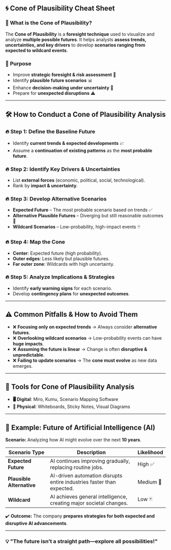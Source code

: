 ## 🌀 **Cone of Plausibility Cheat Sheet**  

### 📌 **What is the Cone of Plausibility?**  
The **Cone of Plausibility** is a **foresight technique** used to visualize and analyze **multiple possible futures**. It helps analysts **assess trends, uncertainties, and key drivers** to develop **scenarios ranging from expected to wildcard events**.  

### 🎯 **Purpose**  
- Improve **strategic foresight & risk assessment** 🔮  
- Identify **plausible future scenarios** 📊  
- Enhance **decision-making under uncertainty** 🎯  
- Prepare for **unexpected disruptions** ⚠️  

---

## 🛠 **How to Conduct a Cone of Plausibility Analysis**  

### 🔥 **Step 1: Define the Baseline Future**  
- Identify **current trends & expected developments** 📈  
- Assume a **continuation of existing patterns** as the **most probable future**.  

### 🔥 **Step 2: Identify Key Drivers & Uncertainties**  
- List **external forces** (economic, political, social, technological).  
- Rank by **impact & uncertainty**.  

### 🔥 **Step 3: Develop Alternative Scenarios**  
- **Expected Future** – The most probable scenario based on trends ✅  
- **Alternative Plausible Futures** – Diverging but still reasonable outcomes 🔄  
- **Wildcard Scenarios** – Low-probability, high-impact events 🃏  

### 🔥 **Step 4: Map the Cone**  
- **Center**: Expected future (high probability).  
- **Outer edges**: Less likely but plausible futures.  
- **Far outer zone**: Wildcards with high uncertainty.  

### 🔥 **Step 5: Analyze Implications & Strategies**  
- Identify **early warning signs** for each scenario.  
- Develop **contingency plans** for **unexpected outcomes**.  

---

## ⚠️ **Common Pitfalls & How to Avoid Them**  
- ❌ **Focusing only on expected trends** → Always consider **alternative futures**.  
- ❌ **Overlooking wildcard scenarios** → Low-probability events can have **huge impacts**.  
- ❌ **Assuming the future is linear** → Change is often **disruptive & unpredictable**.  
- ❌ **Failing to update scenarios** → The **cone must evolve** as new data emerges.  

---

## 🔧 **Tools for Cone of Plausibility Analysis**  
- **🖥️ Digital**: Miro, Kumu, Scenario Mapping Software  
- **📌 Physical**: Whiteboards, Sticky Notes, Visual Diagrams  

---

## 🚀 **Example: Future of Artificial Intelligence (AI)**  
**Scenario:** Analyzing how AI might evolve over the next **10 years**.  

| Scenario Type | Description | Likelihood |
|--------------|-------------|------------|
| **Expected Future** | AI continues improving gradually, replacing routine jobs. | High ✅ |
| **Plausible Alternative** | AI-driven automation disrupts entire industries faster than expected. | Medium 🔄 |
| **Wildcard** | AI achieves general intelligence, creating major societal changes. | Low 🃏 |

✔️ **Outcome:** The company **prepares strategies for both expected and disruptive AI advancements**.  

---

### **💡 "The future isn’t a straight path—explore all possibilities!"**  
